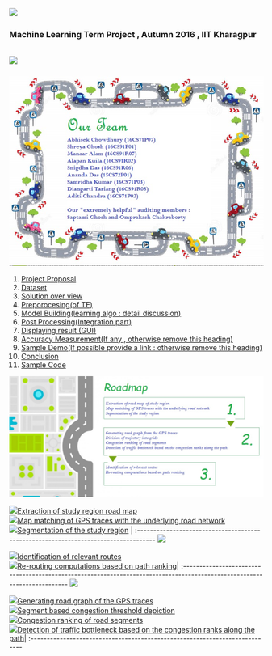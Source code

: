 ![](https://github.com/cs60050/MacTrackz/blob/master/Picture/logo.jpg)

### Machine Learning Term Project , Autumn 2016 , IIT Kharagpur

![](https://github.com/cs60050/MacTrackz/blob/master/Picture/rush_hour_traffic_cartoon_corr.jpg)
------------------------------------------------------------------------------------
![](https://github.com/cs60050/MacTrackz/blob/master/Picture/team.jpg)


1. [ Project Proposal ](https://github.com/cs60050/MacTrackz/blob/master/Docs/Project_Proposal.md) 
2. [Dataset](https://github.com/cs60050/MacTrackz/blob/master/Docs/dataset.md) 
3. [Solution over view]()
4. [Preporocesing(of TE)]()
5. [Model Building(learning algo : detail discussion)]()
6. [Post Processing(Integration part)]()
7. [Displaying result (GUI)]()
8. [Accuracy Measurement(If any , otherwise remove this heading)]()
9. [Sample Demo(If possible provide a link : otherwise remove this heading)]()
10. [Conclusion]()              
11. [Sample Code]()


![](https://github.com/cs60050/MacTrackz/blob/master/Picture/roadmap.jpg)

![](https://github.com/cs60050/MacTrackz/blob/master/Picture/click.jpg)[Extraction of study region road map]() <br />![](https://github.com/cs60050/MacTrackz/blob/master/Picture/click.jpg)[Map matching of GPS traces with the underlying road network](https://github.com/cs60050/MacTrackz/blob/master/Docs/map_matching.md)<br />![](https://github.com/cs60050/MacTrackz/blob/master/Picture/click.jpg)[Segmentation of the study region]() |
:----------------------------------------------------------------------------------- 
![](https://github.com/cs60050/MacTrackz/blob/master/Picture/arrow.png)

![](https://github.com/cs60050/MacTrackz/blob/master/Picture/click.jpg)[Identification of relevant routes]()<br />![](https://github.com/cs60050/MacTrackz/blob/master/Picture/click.jpg)[Re-routing computations based on path ranking]()|
:------------------------------------------------------------------------------------------------------------------------
![](https://github.com/cs60050/MacTrackz/blob/master/Picture/arrow.png)

![](https://github.com/cs60050/MacTrackz/blob/master/Picture/click.jpg)[Generating road graph of the GPS traces]()<br />![](https://github.com/cs60050/MacTrackz/blob/master/Picture/click.jpg)[Segment based congestion threshold depiction]()<br />![](https://github.com/cs60050/MacTrackz/blob/master/Picture/click.jpg)[Congestion ranking of road segments]()<br />![](https://github.com/cs60050/MacTrackz/blob/master/Picture/click.jpg)[Detection of traffic bottleneck based on the congestion ranks along the path]()|
:---------------------------------------------------------------------------



